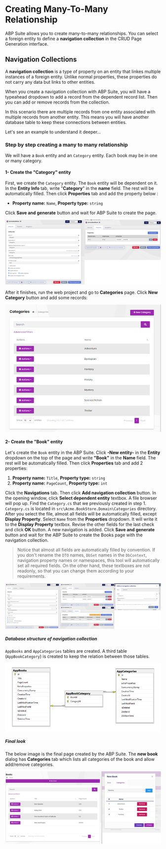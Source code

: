 # Creating Many-To-Many Relationship

ABP Suite allows you to create many-to-many relationships. You can select a foreign entity to define a **navigation collection** in the CRUD Page Generation interface.

## Navigation Collections

A **navigation collection** is a type of property on an entity that linkes multiple instances of a foreign entity. Unlike normal properties, these properties do not carry any data but links to other entities.

When you create a navigation collection with ABP Suite, you will have a typeahead dropdown to add a record from the dependent record list. Then you can add or remove records from the collection.

In this scenario there are multiple records from one entity associated with multiple records from another entity. This means you will have another database table to keep these connections between entities. 

Let's see an example to understand it deeper...

### Step by step creating a many to many relationship

We will have a `Book` entity and an `Category` entity. Each book may be in one or many category.

#### 1- Create the "Category" entity

First, we create the `Category` entity. The `Book` entity will be dependent on it. In the **Entity Info** tab, write "**Category**" in the **name** field. The rest will be automatically filled. Then click **Properties** tab and add the property below :

- **Property name:** `Name`, **Property type:** `string`

Click **Save and generate** button and wait for ABP Suite to create the page.

![navigation-collection-category-entity](../images/navigation-collection-category-entity.png)

After it finishes, run the web project and go to **Categories** page. Click **New Category** button and add some records:


![navigation-collection-categories-page](../images/navigation-collection-categories-page.png)

#### 2- Create the "Book" entity

Let's create the `Book` entity in the ABP Suite. Click **-New entity-** in the **Entity** dropdown on the top of the page and write **"Book"** in the **Name** field. The rest will be automatically filled. Then click **Properties** tab and add 2 properties:

1. **Property name:** `Title`, **Property type:** `string`
2. **Property name:** `PageCount`, **Property type:** `int`

Click the **Navigations** tab. Then click **Add navigation collection** button. In the opening window, click **Select dependent entity** textbox. A file browser will pop up. Find the `Category.cs` that we previously created in step 1.  `Category.cs`  is located in `src\Acme.BookStore.Domain\Categories` directory. After you select the file, almost all fields will be automatically filled, except **Display Property**. Select `Name` from the **Properties** dropdown. It will write it to the **Display Property** textbox. Revise the other fields for the last check and click **OK** button. A new navigation is added. Click **Save and generate** button and wait for the ABP Suite to create the Books page with the navigation collection.

> Notice that almost all fields are automatically filled by convention. If you don't rename the `DTO` names, `DbSet` names in the `DbContext`, navigation property names or namespaces, this tool will automatically set all required fields. On the other hand, these textboxes are not readonly, so that you can change them according to your requirements.

![navigation-collection-book-entity](../images/navigation-collection-book-entity.png)

##### Database structure of navigation collection

`AppBooks` and `AppCategories` tables are created. A third table (`AppBookCategory`) is created to keep the relation between those tables.

![navigation-collection-database](../images/navigation-collection-database.png)

##### Final look

The below image is the final page created by the ABP Suite. The **new book** dialog has **Categories** tab which lists all categories of the book and allow add/remove categories.

![navigation-collection-books-page](../images/navigation-collection-books-page.png)